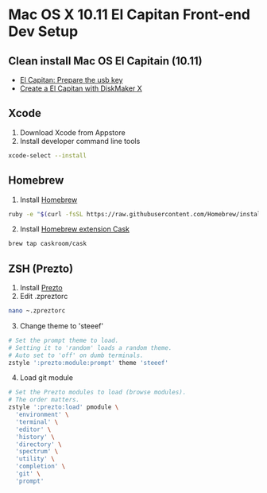 # Mac OS X 10.11 El Capitan Front-end Dev Setup

## Clean install Mac OS El Capitain (10.11)

* [El Capitan: Prepare the usb key](http://www.macplanete.com/tutoriels/16680/el-capitan-creer-usb-bootable-mac-os-x-10-11)
* [Create a El Capitan with DiskMaker X](http://www.macg.co/os-x/2015/10/creez-une-clef-dinstallation-del-capitan-avec-diskmaker-x-91185)

## Xcode

1. Download Xcode from Appstore
2. Install developer command line tools
```bash
xcode-select --install
```

## Homebrew

1. Install [Homebrew](http://brew.sh)
```bash
ruby -e "$(curl -fsSL https://raw.githubusercontent.com/Homebrew/install/master/install)"
```
2. Install [Homebrew extension Cask](http://caskroom.io/)
```bash
brew tap caskroom/cask
```

## ZSH (Prezto)

1. Install [Prezto](https://github.com/sorin-ionescu/prezto)
2. Edit .zpreztorc
```bash
nano ~.zpreztorc
```
3. Change theme to 'steeef'
```bash
# Set the prompt theme to load.
# Setting it to 'random' loads a random theme.
# Auto set to 'off' on dumb terminals.
zstyle ':prezto:module:prompt' theme 'steeef'
```
4. Load git module
```bash
# Set the Prezto modules to load (browse modules).
# The order matters.
zstyle ':prezto:load' pmodule \
  'environment' \
  'terminal' \
  'editor' \
  'history' \
  'directory' \
  'spectrum' \
  'utility' \
  'completion' \
  'git' \
  'prompt'
```